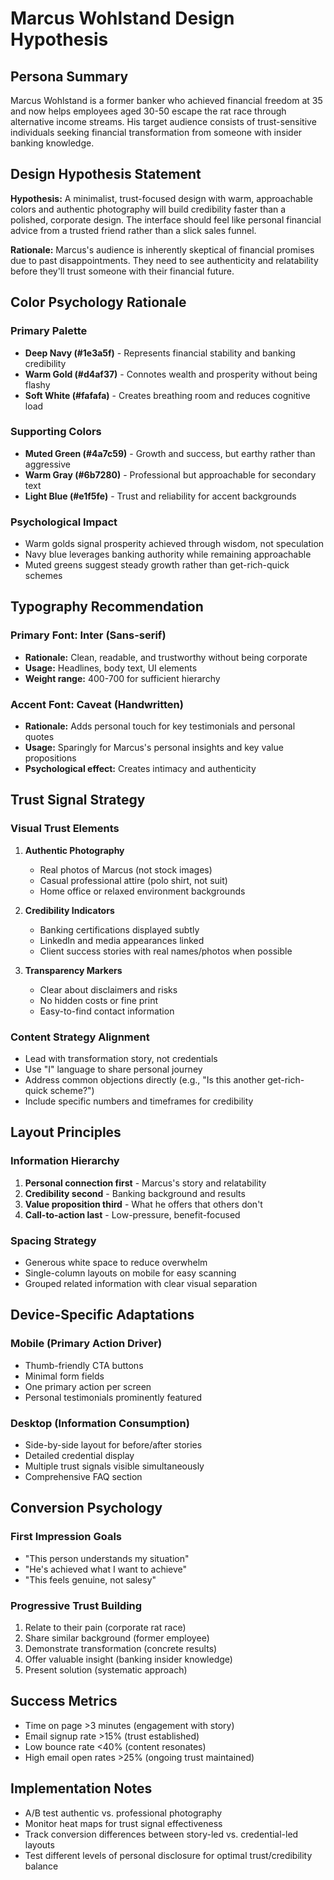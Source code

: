 # Marcus Wohlstand Design Hypothesis

## Persona Summary
Marcus Wohlstand is a former banker who achieved financial freedom at 35 and now helps employees aged 30-50 escape the rat race through alternative income streams. His target audience consists of trust-sensitive individuals seeking financial transformation from someone with insider banking knowledge.

## Design Hypothesis Statement
**Hypothesis:** A minimalist, trust-focused design with warm, approachable colors and authentic photography will build credibility faster than a polished, corporate design. The interface should feel like personal financial advice from a trusted friend rather than a slick sales funnel.

**Rationale:** Marcus's audience is inherently skeptical of financial promises due to past disappointments. They need to see authenticity and relatability before they'll trust someone with their financial future.

## Color Psychology Rationale

### Primary Palette
- **Deep Navy (#1e3a5f)** - Represents financial stability and banking credibility
- **Warm Gold (#d4af37)** - Connotes wealth and prosperity without being flashy
- **Soft White (#fafafa)** - Creates breathing room and reduces cognitive load

### Supporting Colors
- **Muted Green (#4a7c59)** - Growth and success, but earthy rather than aggressive
- **Warm Gray (#6b7280)** - Professional but approachable for secondary text
- **Light Blue (#e1f5fe)** - Trust and reliability for accent backgrounds

### Psychological Impact
- Warm golds signal prosperity achieved through wisdom, not speculation
- Navy blue leverages banking authority while remaining approachable
- Muted greens suggest steady growth rather than get-rich-quick schemes

## Typography Recommendation

### Primary Font: **Inter** (Sans-serif)
- **Rationale:** Clean, readable, and trustworthy without being corporate
- **Usage:** Headlines, body text, UI elements
- **Weight range:** 400-700 for sufficient hierarchy

### Accent Font: **Caveat** (Handwritten)
- **Rationale:** Adds personal touch for key testimonials and personal quotes
- **Usage:** Sparingly for Marcus's personal insights and key value propositions
- **Psychological effect:** Creates intimacy and authenticity

## Trust Signal Strategy

### Visual Trust Elements
1. **Authentic Photography**
   - Real photos of Marcus (not stock images)
   - Casual professional attire (polo shirt, not suit)
   - Home office or relaxed environment backgrounds

2. **Credibility Indicators**
   - Banking certifications displayed subtly
   - LinkedIn and media appearances linked
   - Client success stories with real names/photos when possible

3. **Transparency Markers**
   - Clear about disclaimers and risks
   - No hidden costs or fine print
   - Easy-to-find contact information

### Content Strategy Alignment
- Lead with transformation story, not credentials
- Use "I" language to share personal journey
- Address common objections directly (e.g., "Is this another get-rich-quick scheme?")
- Include specific numbers and timeframes for credibility

## Layout Principles

### Information Hierarchy
1. **Personal connection first** - Marcus's story and relatability
2. **Credibility second** - Banking background and results
3. **Value proposition third** - What he offers that others don't
4. **Call-to-action last** - Low-pressure, benefit-focused

### Spacing Strategy
- Generous white space to reduce overwhelm
- Single-column layouts on mobile for easy scanning
- Grouped related information with clear visual separation

## Device-Specific Adaptations

### Mobile (Primary Action Driver)
- Thumb-friendly CTA buttons
- Minimal form fields
- One primary action per screen
- Personal testimonials prominently featured

### Desktop (Information Consumption)
- Side-by-side layout for before/after stories
- Detailed credential display
- Multiple trust signals visible simultaneously
- Comprehensive FAQ section

## Conversion Psychology

### First Impression Goals
- "This person understands my situation"
- "He's achieved what I want to achieve"
- "This feels genuine, not salesy"

### Progressive Trust Building
1. Relate to their pain (corporate rat race)
2. Share similar background (former employee)
3. Demonstrate transformation (concrete results)
4. Offer valuable insight (banking insider knowledge)
5. Present solution (systematic approach)

## Success Metrics
- Time on page >3 minutes (engagement with story)
- Email signup rate >15% (trust established)
- Low bounce rate <40% (content resonates)
- High email open rates >25% (ongoing trust maintained)

## Implementation Notes
- A/B test authentic vs. professional photography
- Monitor heat maps for trust signal effectiveness
- Track conversion differences between story-led vs. credential-led layouts
- Test different levels of personal disclosure for optimal trust/credibility balance